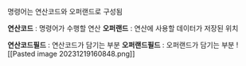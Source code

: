 명령어는 연산코드와 오퍼랜드로 구성됨

**연산코드** : 명령어가 수행할 연산
**오퍼랜드** : 연산에 사용할 데이터가 저장된 위치

**연산코드필드** : 연산코드가 담기는 부분
**오퍼랜드필드** : 오퍼랜드가 담기는 부분
![[Pasted image 20231219160848.png]]